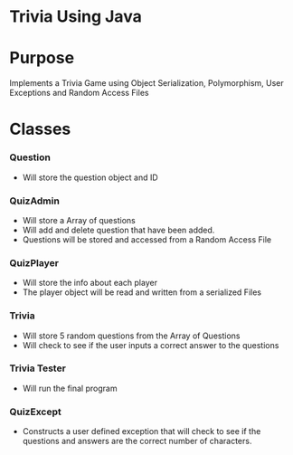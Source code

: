 # Trivia Using Java


# Purpose 
Implements a Trivia Game using Object Serialization, Polymorphism, User Exceptions and Random Access Files

# Classes
### Question
  - Will store the question object and ID
### QuizAdmin
  - Will store a Array of questions
  - Will add and delete question that have been added.
  - Questions will be stored and accessed from a Random Access File
### QuizPlayer
   - Will store the info about each player
   - The player object will be read and written from a serialized Files
### Trivia
   - Will store 5 random questions from the Array of Questions
   - Will check to see if the user inputs a correct answer to the questions
### Trivia Tester
   - Will run the final program
### QuizExcept 
   - Constructs a user defined exception that will check to see if the questions and answers are the correct number of characters.  


